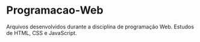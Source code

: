 # Programacao-Web
Arquivos desenvolvidos durante a disciplina de programação Web. Estudos de HTML, CSS e JavaScript. 
